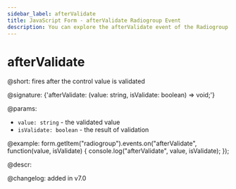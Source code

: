 ```yaml
---
sidebar_label: afterValidate
title: JavaScript Form - afterValidate Radiogroup Event 
description: You can explore the afterValidate event of the Radiogroup control of Form in the documentation of the DHTMLX JavaScript UI library. Browse developer guides and API reference, try out code examples and live demos, and download a free 30-day evaluation version of DHTMLX Suite 7.
---
```


# afterValidate

@short: fires after the control value is validated

@signature: {'afterValidate: (value: string, isValidate: boolean) => void;'}

@params:
- `value: string` - the validated value
- `isValidate: boolean` - the result of validation

@example:
form.getItem("radiogroup").events.on("afterValidate", function(value, isValidate) {
    console.log("afterValidate", value, isValidate);
});

@descr:

@changelog: added in v7.0
